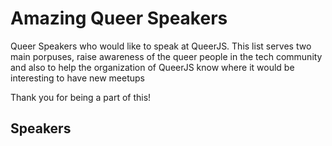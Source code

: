 # Amazing Queer Speakers

Queer Speakers who would like to speak at QueerJS.
This list serves two main porpuses, raise awareness of the queer people in the tech community and also to help the organization of QueerJS know where it would be interesting to have new meetups

Thank you for being a part of this!

## Speakers
